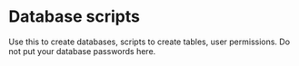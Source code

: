 # Database scripts

Use this to create databases, scripts to create tables, user permissions. Do not put your database passwords here.
